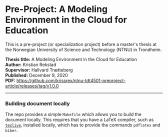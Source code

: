 # Pre-Project: A Modeling Environment in the Cloud for Education

This is a pre-project (or specialization project) before a master's thesis at the Norwegian University of Science and Technology (NTNU) in Trondheim.

**Thesis title:** A Modeling Environment in the Cloud for Education  
**Author:** Kristian Rekstad  
**Supervisor:** Hallvard Trætteberg  
**Published:** December 9, 2020  
**PDF:** https://github.com/krissrex/ntnu-tdt4501-preproject-article/releases/tag/v1.0.0  


---

### Building document locally

The repo provides a simple `Makefile` which allows you to build the document locally. This requires that you have a LaTeX compiler, such as [`texlive`](https://www.tug.org/texlive/), installed locally, which has to provide the commands `pdflatex` and `biber`.
